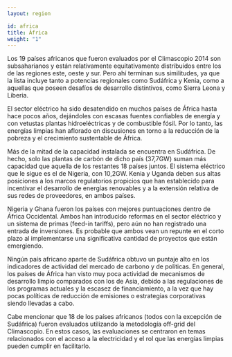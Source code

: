 ```yaml
---
layout: region

id: africa
title: África
weight: "1"
---
```

Los 19 países africanos que fueron evaluados por el Climascopio 2014 son subsaharianos y están relativamente equitativamente distribuidos entre los de las regiones este, oeste y sur. Pero ahí terminan sus similitudes, ya que la lista incluye tanto a potencias regionales como Sudáfrica y Kenia, como a aquellas que poseen desafíos de desarrollo distintivos, como Sierra Leona y Liberia. 

El sector eléctrico ha sido desatendido en muchos países de África hasta hace pocos años, dejándoles con escasas fuentes confiables de energía y con vetustas plantas hidroeléctricas y de combustible fósil. Por lo tanto, las energías limpias han aflorado en discusiones en torno a la reducción de la pobreza y el crecimiento sustentable de África.

Más de la mitad de la capacidad instalada se encuentra en Sudáfrica. De hecho, solo las plantas de carbón de dicho país (37,7GW) suman más capacidad que aquella de los restantes 18 países juntos. El sistema eléctrico que le sigue es el de Nigeria, con 10,2GW. Kenia y Uganda deben sus altas posiciones a los marcos regulatorios propicios que han establecido para incentivar el desarrollo de energías renovables y a la extensión relativa de sus redes de proveedores, en ambos países. 

Nigeria y Ghana fueron los países con mejores puntuaciones dentro de África Occidental. Ambos han introducido reformas en el sector eléctrico y un sistema de primas (feed-in tariffs), pero aún no han registrado una entrada de inversiones. Es probable que ambos vean un repunte en el corto plazo al implementarse una significativa cantidad de proyectos que están emergiendo.

Ningún país africano aparte de Sudáfrica obtuvo un puntaje alto en los indicadores de actividad del mercado de carbono y de políticas. En general, los países de África han visto muy poca actividad de mecanismos de desarrollo limpio comparados con los de Asia, debido a las regulaciones de los programas actuales y la escasez de financiamiento, a la vez que hay pocas políticas de reducción de emisiones o estrategias corporativas siendo llevadas a cabo.

Cabe mencionar que 18 de los países africanos (todos con la excepción de Sudáfrica) fueron evaluados utilizando la metodología off-grid del Climascopio. En estos casos, las evaluaciones se centraron en temas relacionados con el acceso a la electricidad y el rol que las energías limpias pueden cumplir en facilitarlo.